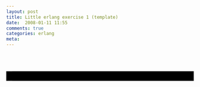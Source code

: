 ```yaml
---
layout: post
title: Little erlang exercise 1 (template)
date:  2008-01-11 11:55
comments: true
categories: erlang
meta: 
---
```

<table style="color: rgb(51, 255, 51);font-family:courier new;background-color: rgb(0, 0, 0);"><br /><tr><td><br /></td></tr><br /></table>